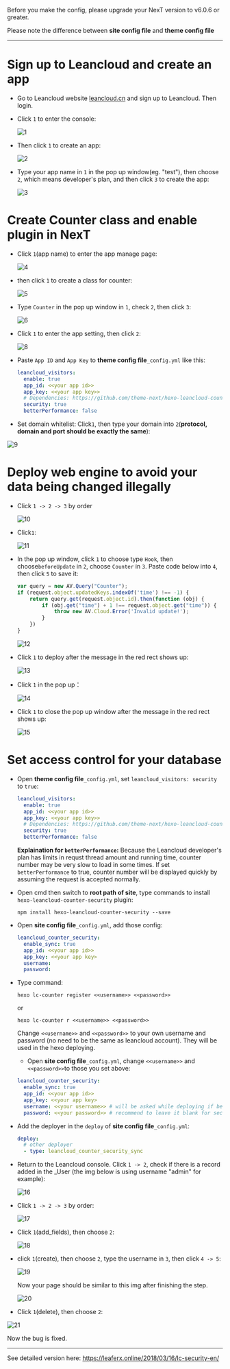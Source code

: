 Before you make the config, please upgrade your NexT version to v6.0.6 or greater.

Please note the difference between **site config file** and **theme config file**

---

# Sign up to Leancloud and create an app
- Go to Leancloud website [leancloud.cn](leancloud.cn) and sign up to Leancloud. Then login.
- Click `1` to enter the console:

  ![1](https://dn-cqha0xyi.qbox.me/fc0c048a1e25dc3d10aa.jpg)

- Then click `1` to create an app:

  ![2](https://dn-cqha0xyi.qbox.me/33a56b754753a5d34b01.jpg)

- Type your app name in `1` in the pop up window(eg. "test"), then choose `2`, which means developer's plan, and then click `3` to create the app:

  ![3](https://dn-cqha0xyi.qbox.me/649ccfc6f12015d1eefb.jpg)

# Create Counter class and enable plugin in NexT
- Click `1`(app name) to enter the app manage page:

  ![4](https://dn-cqha0xyi.qbox.me/d0889df29841661e0b9e.jpg)

- then click `1` to create a class for counter:

  ![5](https://dn-cqha0xyi.qbox.me/b0fbc81bd6c19fa09a46.jpg)

- Type `Counter` in the pop up window in `1`, check `2`, then click `3`:

  ![6](https://dn-cqha0xyi.qbox.me/ae6154d6a55f02f11ebf.jpg)

- Click `1` to enter the app setting, then click `2`:

  ![8](https://dn-cqha0xyi.qbox.me/9501a6372918dd9a8a92.jpg)

- Paste `App ID` and `App Key` to **theme config file**`_config.yml` like this:
  ```yml
  leancloud_visitors:
    enable: true
    app_id: <<your app id>>
    app_key: <<your app key>>
    # Dependencies: https://github.com/theme-next/hexo-leancloud-counter-security
    security: true
    betterPerformance: false
  ```

- Set domain whitelist: Click`1`, then type your domain into `2`(**protocol, domain and port should be exactly the same**):

 ![9](https://dn-cqha0xyi.qbox.me/0e537cc4bec2e185201d.jpg)

# Deploy web engine to avoid your data being changed illegally
- Click `1 -> 2 -> 3` by order

  ![10](https://dn-cqha0xyi.qbox.me/d7056dfeeef7c5d66318.jpg)

- Click`1`:

  ![11](https://dn-cqha0xyi.qbox.me/2737841bbc2bdd572ae0.jpg)

- In the pop up window, click `1` to choose type `Hook`, then choose`beforeUpdate` in `2`, choose `Counter` in `3`. Paste code below into `4`, then click `5` to save it:
  ```javascript
  var query = new AV.Query("Counter");
  if (request.object.updatedKeys.indexOf('time') !== -1) {
      return query.get(request.object.id).then(function (obj) {
          if (obj.get("time") + 1 !== request.object.get("time")) {
              throw new AV.Cloud.Error('Invalid update!');
          }
      })
  }
  ```

  ![12](https://dn-cqha0xyi.qbox.me/a8e13418ed1d9405315b.jpg)

- Click `1` to deploy after the message in the red rect shows up:

  ![13](https://dn-cqha0xyi.qbox.me/ca56bf2e5fc2a1343565.jpg)

- Click `1` in the pop up：

  ![14](https://dn-cqha0xyi.qbox.me/17548c13b3b23c71d845.jpg)

- Click `1` to close the pop up window after the message in the red rect shows up:

  ![15](https://dn-cqha0xyi.qbox.me/d2f50de6cefea9fd0ed3.jpg)

# Set access control for your database
- Open **theme config file**`_config.yml`, set `leancloud_visitors: security` to `true`:
  ```yml
  leancloud_visitors:
    enable: true
    app_id: <<your app id>>
    app_key: <<your app key>>
    # Dependencies: https://github.com/theme-next/hexo-leancloud-counter-security
    security: true
    betterPerformance: false
  ```

  **Explaination for `betterPerformance`:**
  Because the Leancloud developer's plan has limits in requst thread amount and running time, counter number may be very slow to load in some times. If set `betterPerformance` to true, counter number will be displayed quickly by assuming the request is accepted normally.

- Open cmd then switch to **root path of site**, type commands to install `hexo-leancloud-counter-security` plugin:
  ```
  npm install hexo-leancloud-counter-security --save
  ```

- Open **site config file**`_config.yml`, add those config:
  ```yml
  leancloud_counter_security:
    enable_sync: true
    app_id: <<your app id>>
    app_key: <<your app key>
    username:
    password:
  ```

- Type command:
  ```
  hexo lc-counter register <<username>> <<password>>
  ```
  or
  ```
  hexo lc-counter r <<username>> <<password>>
  ```

  Change `<<username>>` and `<<password>>` to your own username and password (no need to be the same as leancloud account). They will be used in the hexo deploying.

  - Open **site config file**`_config.yml`, change `<<username>>` and `<<password>>`to those you set above:
  ```yml
  leancloud_counter_security:
    enable_sync: true
    app_id: <<your app id>>
    app_key: <<your app key>
    username: <<your username>> # will be asked while deploying if be left blank
    password: <<your password>> # recommend to leave it blank for security, will be asked while deploying if be left blank
  ```

- Add the deployer in the `deploy` of **site config file**`_config.yml`:
  ```yml
  deploy:
    # other deployer
    - type: leancloud_counter_security_sync
  ```

- Return to the Leancloud console. Click `1 -> 2`, check if there is a record added in the _User (the img below is using username "admin" for example):

  ![16](https://dn-cqha0xyi.qbox.me/99faa5a0e7160e66d506.jpg)

- Click `1 -> 2 -> 3` by order:

  ![17](https://dn-cqha0xyi.qbox.me/b72a9e64579f5b71749d.jpg)

- Click `1`(add_fields), then choose `2`:

  ![18](https://dn-cqha0xyi.qbox.me/14a8cb37062693d768ad.jpg)

- click `1`(create), then choose `2`, type the username in `3`, then click `4 -> 5`:

  ![19](https://dn-cqha0xyi.qbox.me/d91714cfd703ef42b94c.jpg)

  Now your page should be similar to this img after finishing the step.

  ![20](https://dn-cqha0xyi.qbox.me/c05e7ec9218820baf412.jpg)

- Click `1`(delete), then choose `2`:

 ![21](https://dn-cqha0xyi.qbox.me/c37b6e20726cfb1d3197.jpg)

Now the bug is fixed.

---

See detailed version here: https://leaferx.online/2018/03/16/lc-security-en/
